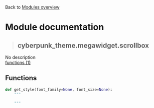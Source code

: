 Back to [Modules overview](https://github.com/pyrustic/cyberpunk-theme/blob/master/docs/modules/README.md)
  
# Module documentation
>## cyberpunk\_theme.megawidget.scrollbox
No description
<br>
[functions (1)](https://github.com/pyrustic/cyberpunk-theme/blob/master/docs/modules/content/cyberpunk_theme.megawidget.scrollbox/functions.md)


## Functions
```python
def get_style(font_family=None, font_size=None):
    """
    
    """

```


